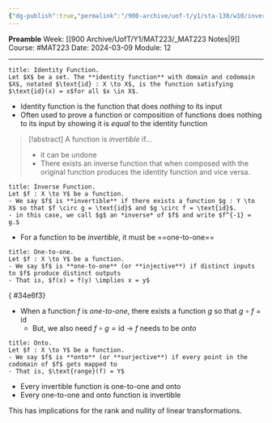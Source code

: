 ```yaml
---
{"dg-publish":true,"permalink":"/900-archive/uof-t/y1/sta-130/w10/invertible-functions/","created":"2024-03-09T17:47:48.164-08:00","updated":"2024-06-22T13:52:07.978-07:00"}
---
```


**Preamble**
Week: [[900 Archive/UofT/Y1/MAT223/_MAT223 Notes\|9]]
Course: #MAT223
Date: 2024-03-09
Module: 12

---

```ad-def
title: Identity Function.
Let $X$ be a set. The **identity function** with domain and codomain $X$, notated $\text{id} : X \to X$, is the function satisfying $\text{id}(x) = x$for all $x \in X$.

```

- Identity function is the function that does *nothing* to its input
- Often used to prove a function or composition of functions does nothing to its input by showing it is *equal* to the identity function

> [!abstract] A function is *invertible* if…
> - it can be undone
> - There exists an inverse function that when composed with the original function produces the identity function and vice versa.

```ad-def
title: Inverse Function.
Let $f : X \to Y$ be a function.
- We say $f$ is **invertible** if there exists a function $g : Y \to X$ so that $f \circ g = \text{id}$ and $g \circ f = \text{id}$.
- in this case, we call $g$ an *inverse* of $f$ and write $f^{-1} = g.$

```

- For a function to be *invertible*, it must be ==one-to-one==

```ad-def
title: One-to-one.
Let $f : X \to Y$ be a function.
- We say $f$ is **one-to-one** (or **injective**) if distinct inputs to $f$ produce distinct outputs
- That is, $f(x) = f(y) \implies x = y$

```
{ #34e6f3}


- When a function $f$ is *one-to-one*, there exists a function $g$ so that $g \circ f = \text{id}$
    - But, we also need $f \circ g = \text{id}$ → $f$ needs to be *onto*

```ad-def
title: Onto.
Let $f : X \to Y$ be a function.
- We say $f$ is **onto** (or **surjective**) if every point in the codomain of $f$ gets mapped to
- That is, $\text{range}(f) = Y$

```

- Every invertible function is one-to-one and onto
- Every one-to-one and onto function is invertible

This has implications for the rank and nullity of linear transformations.